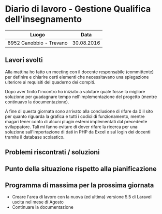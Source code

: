 # Diario di lavoro - Gestione Qualifica dell’insegnamento

| Luogo        | Data           |
| ------------- |:-------------:|
| 6952 Canobbio - Trevano | 30.08.2016 |

## Lavori svolti
Alla mattina ho fatto un meeting con il docente responsabile (committente) per definire e chiarire certi elementi che necessitavano una spiegazione ulteriore ai requisiti del quaderno dei compiti.

Dopo aver finito l'incontro ho iniziato a valutare quale fosse la migliore soluzione per guadagnare tempo nell'implementazione del progetto (mentre continuavo la documentazione).

A fine di questa giornata sono arrivato alla conclusione di rifare da 0 il sito per quanto riguarda la grafica e tutti i codici di funzionamento, mentre magari tener conto di alcuni plugin esterni implementati dal precedente sviluppatore. Tali mi fanno evitare di dover rifare la ricerca per una soluzione sull'importazione di dati in PHP da Excel e sul login dei docenti tramite il database scolastico.

## Problemi riscontrati / soluzioni

## Punto della situazione rispetto alla pianificazione

## Programma di massima per la prossima giornata
- Creare l'area di lavoro con la nuova (ed ultima) versione 5.5 di Laravel uscita nel mese di Agosto
- Continuare la documentazione